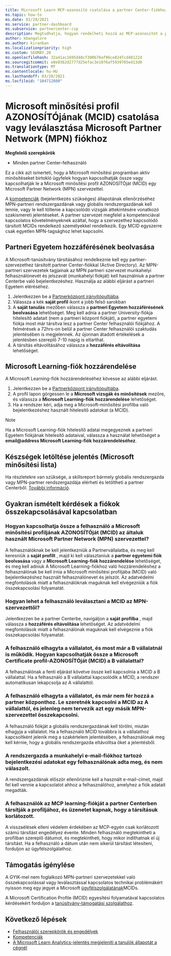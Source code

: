 ```yaml
---
title: Microsoft Learn MCP-azonosító csatolása a partner Center-fiókhoz
ms.topic: how-to
ms.date: 01/29/2021
ms.service: partner-dashboard
ms.subservice: partnercenter-csp
description: Megtudhatja, hogyan rendelheti hozzá az MCP-azonosítót a partner Center-fiókjához, így a vállalata láthatja a kompetenciák felé tett képzési és tanulási útvonalakat.
author: kbangalore
ms.author: kiranban
ms.localizationpriority: high
ms.custom: SEOMAY.20
ms.openlocfilehash: 32a41ac1695d40cf300b76af96ce824fcd48122d
ms.sourcegitcommit: e8e8362d2777d25efac3e1076af5939765ed13d0
ms.translationtype: MT
ms.contentlocale: hu-HU
ms.lasthandoff: 03/20/2021
ms.locfileid: "104712800"
---
```

# <a name="link-or-unlink-a-microsoft-certification-profile-id-mcid-to-a-microsoft-partner-network-mpn-account"></a>Microsoft minősítési profil AZONOSÍTÓjának (MCID) csatolása vagy leválasztása Microsoft Partner Network (MPN) fiókhoz

**Megfelelő szerepkörök**

- Minden partner Center-felhasználó

Ez a cikk azt ismerteti, hogy a Microsoft minősítési programban aktív minősítéseket birtokló ügyfelek hogyan kapcsolhatják össze vagy kapcsolhatják le a Microsoft minősítési profil AZONOSÍTÓját (MCID) egy Microsoft Partner Network (MPN) szervezettel.

A [kompetenciák](https://partner.microsoft.com/pcv/partnership/competencies) (bejelentkezés szükséges) állapotának ellenőrzéséhez MPN-partneri rendszergazdának vagy globális rendszergazdának kell lennie, vagy le kell töltenie a kapcsolódó vizsgák áttekintésére vonatkozó szakismereti jelentéseket. A partner szervezet megfelel a kompetenciával kapcsolatos követelményeknek azáltal, hogy a szervezethez kapcsolódó társított MCIDs rendelkező személyekkel rendelkezik. Egy MCID egyszerre csak egyetlen MPN-tagsághoz lehet kapcsolni.

## <a name="get-partner-university-access"></a>Partneri Egyetem hozzáférésének beolvasása

A Microsoft-tanúsítvány társításához rendelkeznie kell egy partner-szervezethez társított partner Center-fiókkal (Active Directory). Az MPN-partneri szervezetek tagjainak az MPN partneri szervezet munkahelyi felhasználónevét és jelszavát (munkahelyi fiókját) kell használniuk a partner Centerbe való bejelentkezéshez.
Használja az alábbi eljárást a partneri Egyetem eléréséhez.

1. Jelentkezzen be a [Partnerközpont irányítópultjába](https://partner.microsoft.com/dashboard/).
2. Válassza a kék **saját profil** ikont a jobb felső sarokban
3. A **saját tanulás** mezőben válassza a **partneri Egyetem hozzáférésének beolvasása** lehetőséget. Meg kell adnia a partner University-fiókja hitelesítő adatait (nem a partneri központ fiókját), a partner egyetemi fiókja most már társítva lesz a partner Center felhasználói fiókjához. A felmérések a 72hrs-on belül a partner Center felhasználói szaktudás jelentésében is megjelennek. Az újonnan átadott értékelések a jelentésben szereplő 7-10 napig is eltarthat.
4. A társítás eltávolításához válassza a **hozzáférés eltávolítása** lehetőséget.

## <a name="associate-a-microsoft-learning-account"></a>Microsoft Learning-fiók hozzárendelése

A Microsoft Learning-fiók hozzárendeléséhez kövesse az alábbi eljárást. 

1. Jelentkezzen be a [Partnerközpont irányítópultjába](https://partner.microsoft.com/dashboard/).
2. A profil lapon görgessen le a **Microsoft vizsgák és minősítések** mezőre, és válassza a **Microsoft Learning-fiók hozzárendelése** lehetőséget.
3. Ha a rendszer kéri, adja meg a Microsoft-minősítési profilba való bejelentkezéshez használt hitelesítő adatokat (a MCID).

>[!NOTE]
>Ha a Microsoft Learning-fiók hitelesítő adatai megegyeznek a partneri Egyetem fiókjának hitelesítő adataival, válassza a használat lehetőséget a **email@address Microsoft Learning-fiók hozzárendeléséhez**.

## <a name="download-skills-report-microsoft-certification-list"></a>Készségek letöltése jelentés (Microsoft minősítési lista)
Ha részletekre van szüksége, a skillsreport bármely globális rendszergazda vagy MPN-partner rendszergazdája elérheti és letöltheti a partner Centerből. [További információ](./mpn-skills-report.md#view-skills-report-data).


## <a name="frequently-asked-questions-about-linking-accounts"></a>Gyakran ismételt kérdések a fiókok összekapcsolásával kapcsolatban

### <a name="how-can-a-user-link-their-microsoft-certification-profile-id-mcid-with-the-microsoft-partner-network-mpn-organization-they-work-for"></a>Hogyan kapcsolhatja össze a felhasználó a Microsoft minősítési profiljának AZONOSÍTÓját (MCID) az általuk használt Microsoft Partner Network (MPN) szervezettel?

A felhasználóknak be kell jelentkezniük a Partnervállalatba, és meg kell keresniük a **saját profilt** , majd ki kell választaniuk a **partner egyetemi fiók beolvasása** vagy a **Microsoft Learning-fiók hozzárendelése** lehetőséget, és meg kell adniuk A Microsoft Learning-fiókhoz való hozzárendeléshez a felhasználónak be kell írnia a Microsoft minősítési profiljába (MCID) való bejelentkezéshez használt felhasználónevet és jelszót. Az adatvédelmi megfontolások miatt a felhasználóknak maguknak kell elvégezniük a fiók összekapcsolási folyamatát.  

### <a name="how-can-a-user-unlink-their-mcid-from-the-mpn-organization-they-work-for"></a>Hogyan lehet a felhasználó leválasztani a MCID az MPN-szervezettől?

Jelentkezzen be a partner Centerbe, navigáljon a **saját profilba** , majd válassza a **hozzáférés eltávolítása** lehetőséget. Az adatvédelmi megfontolások miatt a felhasználónak maguknak kell elvégeznie a fiók összekapcsolási folyamatát.

### <a name="the-user-left-company-a-and-now-works-for-company-b-how-can-they-link-their-microsoft-certification-profile-id-mcid-with-company-b"></a>A felhasználó elhagyta a vállalatot, és most már a B vállalatnál is működik. Hogyan kapcsolhatják össze a Microsoft Certificate profil-AZONOSÍTÓját (MCID) a B vállalattal?

A felhasználónak a fenti eljárást követve össze kell kapcsolnia a MCID a B vállalattal. Ha a felhasználó a B vállalattal kapcsolódik a MCID, a rendszer automatikusan lekapcsolja az A vállalattól.

### <a name="the-user-left-company-a-and-no-longer-has-access-to-partner-center-they-want-to-unlink-their-mcid-from-company-a-and-are-not-planning-to-link-it-with-another-mpn-organization-at-the-moment"></a>A felhasználó elhagyta a vállalatot, és már nem fér hozzá a partner központhoz. Le szeretnék kapcsolni a MCID az A vállalattól, és jelenleg nem tervezik azt egy másik MPN-szervezettel összekapcsolni.

A felhasználó fiókját a globális rendszergazdának kell törölni, miután elhagyja a vállalatot. Ha a felhasználó MCID továbbra is a vállalathoz kapcsoltként jelenik meg a szakértelem jelentésében, a felhasználónak meg kell kérnie, hogy a globális rendszergazda eltávolítsa őket a jelentésből.

### <a name="the-admin-provided-sign-in-details-for-a-work-email-account-to-a-user-and-they-have-had-no-response"></a>A rendszergazda a munkahelyi e-mail-fiókhoz tartozó bejelentkezési adatokat egy felhasználónak adta meg, és nem válaszolt.

A rendszergazdának először ellenőriznie kell a használt e-mail-címet, majd fel kell vennie a kapcsolatot ahhoz a felhasználóhoz, amelyhez a fiók adatait megadták.

### <a name="a-user-tries-to-associate-their-mcp-learning-account-to-their-profile-in-partner-center-and-receives-a-message-that-their-association-is-limited"></a>A felhasználók az MCP learning-fiókját a partner Centerben társítják a profiljához, és üzenetet kapnak, hogy a társításuk korlátozott.

A visszaélések elleni védelem érdekében az MCP-egyén csak korlátozott számú társítást engedélyez évente. Minden felhasználó megtekintheti a profilban szereplő dátumot, és megtekintheti, hogy mikor indíthatnak el új társítást. Ha a felhasználó a dátum után nem sikerül társítást létesíteni, forduljon az ügyfélszolgálathoz.  

## <a name="how-to-get-support"></a>Támogatás igénylése

A GYIK-mel nem foglalkozó MPN-partneri szervezetekkel való összekapcsolással vagy leválasztással kapcsolatos technikai problémákért nyisson meg egy jegyet a Microsoft [ügyfélszolgálatának](https://partner.microsoft.com/support)MCIDs.

A Microsoft Certification Profile (MCID) egyesítési folyamatával kapcsolatos kérdésekért forduljon a [tanúsítvány-támogatási szolgálathoz](https://aka.ms/mcpforum).

## <a name="next-steps"></a>Következő lépések

- [Felhasználói szerepkörök és engedélyek](./permissions-overview.md)
- [Kompetenciák](https://partner.microsoft.com/membership/competencies)
- [A Microsoft Learn Analytics-jelentés megjeleníti a tanulók állapotát a cégnél](ms-learn-analytics.md)